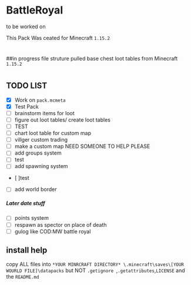 # BattleRoyal
to be worked on

This Pack Was ceated for Minecraft `1.15.2`

#
##in progress
file struture
pulled base chest loot tables from Minecraft `1.15.2` 
#
## TODO LIST
- [x] Work on `pack.mcmeta`
- [x] Test Pack
- [ ] brainstorm items for loot
- [ ] figure out loot tables/ create loot tables
- [ ] TEST 
- [ ] chart loot table for custom map
- [ ] villger custom trading 
- [ ] make a custom map NEED SOMEONE TO HELP PLEASE
- [ ] add groups system 
- [ ] test
- [ ] add spawning system
- [ ]test
- [ ] add world border 
#####     Later date stuff
- [ ] points system
- [ ] respawn as spector on place of death 
- [ ] gulog like COD:MW battle royal 

## install help
copy ALL files into `*YOUR MINRCRAFT DIRECTORY* \.minecraft\saves\[YOUR WOURLD FILE]\datapacks` but NOT `.getignore `,`.getattributes`,`LICENSE` and the `README.md`   
